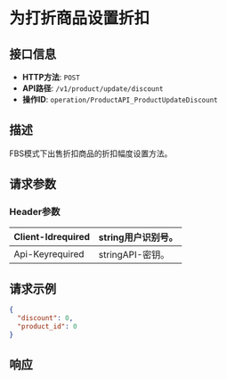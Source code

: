 # 为打折商品设置折扣

## 接口信息

- **HTTP方法**: `POST`
- **API路径**: `/v1/product/update/discount`
- **操作ID**: `operation/ProductAPI_ProductUpdateDiscount`

## 描述

FBS模式下出售折扣商品的折扣幅度设置方法。

## 请求参数

### Header参数

| Client-Idrequired | string用户识别号。 |
|---|---|
| Api-Keyrequired | stringAPI-密钥。 |

## 请求示例

```json
{
  "discount": 0,
  "product_id": 0
}
```

## 响应
